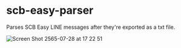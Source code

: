 # scb-easy-parser
Parses SCB Easy LINE messages after they're exported as a txt file.

![Screen Shot 2565-07-28 at 17 22 51](https://user-images.githubusercontent.com/15009059/181483334-3b9177bb-9567-451a-8853-2b57e14648b8.png)
